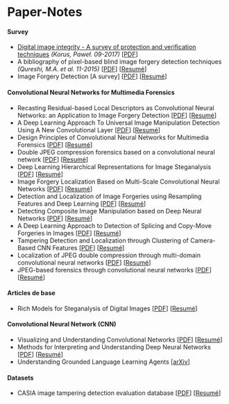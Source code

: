 # Paper-Notes
#### Survey

- [Digital image integrity - A survey of protection and verification techniques](notes/Survey_Korus_201709.md) _(Korus, Paweł. 09-2017)_ [[PDF](notes/Survey_Korus_201709.pdf)]
- A bibliography of pixel-based blind image forgery detection techniques _(Qureshi, M.A. et al. 11-2015)_ [[PDF](notes/Survey_Korus_201709.pdf)] [[Resumé](notes/Survey_Korus_201709.md)]
- Image Forgery Detection [A survey] [[PDF](notes/Survey_Korus_201709.pdf)] [[Resumé](notes/Survey_Korus_201709.md)]

#### Convolutional Neural Networks for Multimedia Forensics

- Recasting Residual-based Local Descriptors as Convolutional Neural Networks: an Application to Image Forgery Detection [[PDF](notes/Survey_Korus_201709.pdf)] [[Resumé](notes/Survey_Korus_201709.md)]
- A Deep Learning Approach To Universal Image Manipulation Detection Using A New Convolutional Layer [[PDF](notes/Survey_Korus_201709.pdf)] [[Resumé](notes/Survey_Korus_201709.md)]
- Design Principles of Convolutional Neural Networks for Multimedia Forensics [[PDF](notes/Survey_Korus_201709.pdf)] [[Resumé](notes/Survey_Korus_201709.md)]
- Double JPEG compression forensics based on a convolutional neural network [[PDF](notes/Survey_Korus_201709.pdf)] [[Resumé](notes/Survey_Korus_201709.md)]
- Deep Learning Hierarchical Representations for Image Steganalysis [[PDF](notes/Survey_Korus_201709.pdf)] [[Resumé](notes/Survey_Korus_201709.md)]
- Image Forgery Localization Based on Multi-Scale Convolutional Neural Networks [[PDF](notes/Survey_Korus_201709.pdf)] [[Resumé](notes/Survey_Korus_201709.md)]
- Detection and Localization of Image Forgeries using Resampling Features and Deep Learning [[PDF](notes/Survey_Korus_201709.pdf)] [[Resumé](notes/Survey_Korus_201709.md)]
- Detecting Composite Image Manipulation based on Deep Neural Networks [[PDF](notes/Survey_Korus_201709.pdf)] [[Resumé](notes/Survey_Korus_201709.md)]
- A Deep Learning Approach to Detection of Splicing and Copy-Move Forgeries in Images [[PDF](notes/Survey_Korus_201709.pdf)] [[Resumé](notes/Survey_Korus_201709.md)]
- Tampering Detection and Localization through Clustering of Camera-Based CNN Features [[PDF](notes/Survey_Korus_201709.pdf)] [[Resumé](notes/Survey_Korus_201709.md)]
- Localization of JPEG double compression through multi-domain convolutional neural networks [[PDF](notes/Survey_Korus_201709.pdf)] [[Resumé](notes/Survey_Korus_201709.md)]
- JPEG-based forensics through convolutional neural networks [[PDF](notes/Survey_Korus_201709.pdf)] [[Resumé](notes/Survey_Korus_201709.md)]

#### Articles de base

- Rich Models for Steganalysis of Digital Images [[PDF](notes/Survey_Korus_201709.pdf)] [[Resumé](notes/Survey_Korus_201709.md)]

#### Convolutional Neural Network (CNN)

- Visualizing and Understanding Convolutional Networks [[PDF](notes/Survey_Korus_201709.pdf)] [[Resumé](notes/Survey_Korus_201709.md)]
- Methods for Interpreting and Understanding Deep Neural Networks [[PDF](notes/Survey_Korus_201709.pdf)] [[Resumé](notes/Survey_Korus_201709.md)]
- Understanding Grounded Language Learning Agents [[arXiv](https://arxiv.org/abs/1710.09867)]

#### Datasets 

- CASIA image tampering detection evaluation database [[PDF](notes/Survey_Korus_201709.pdf)] [[Resumé](notes/Survey_Korus_201709.md)]
